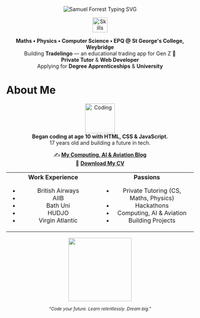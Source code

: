 <!-- ──────────────── HEADER ──────────────── -->
<p align="center">
  <img src="https://readme-typing-svg.demolab.com?font=Fira+Code&weight=700&size=32&pause=1000&color=00CFFF&width=480&lines=Hi%2C+I'm+Samuel+Forrest+%F0%9F%91%8B;Aspiring+Software+Engineer;Entrepreneur+%7C+Web+Developer+%7C+Tutor" alt="Samuel Forrest Typing SVG">
</p>

<!-- ──────────────── SKILLS ──────────────── -->
<p align="center">
  <img src="https://skillicons.dev/icons?i=python,js,html,css,figma,github,vscode" alt="Skills" height="40" />
</p>

<!-- ──────────────── INTRO ──────────────── -->
<p align="center">
  <b>Maths • Physics • Computer Science • EPQ @ St George's College, Weybridge</b><br>
  Building <b>Tradelingo</b> — an educational trading app for Gen Z 🚀<br>
  <b>Private Tutor</b> & <b>Web Developer</b><br>
  Applying for <b>Degree Apprenticeships</b> & <b>University</b>
</p>


# About Me

<p align="center">
  <img src="https://media.giphy.com/media/du3J3cXyzhj75IOgvA/giphy.gif" alt="Coding" width="80"/><br>
  <b>Began coding at age 10 with HTML, CSS & JavaScript.</b><br>
  17 years old and building a future in tech.<br>
</p>

<p align="center">
  ✍️ <a href="https://www.samuelforrest.me/blog"><b>My Computing, AI & Aviation Blog</b></a> <br>
  📄 <a href="https://www.samuelforrest.me/assets/cv.pdf"><b>Download My CV</b></a>
</p>

<div align="center">

<table>
  <tr>
    <td align="center" width="50%">
      <b>Work Experience</b>
      <ul>
        <li>British Airways</li>
        <li>AIIB</li>
        <li>Bath Uni</li>
        <li>HUDJO</li>
        <li>Virgin Atlantic</li>
      </ul>
    </td>
    <td align="center" width="50%">
      <b>Passions</b>
      <ul>
        <li>Private Tutoring (CS, Maths, Physics)</li>
        <li>Hackathons</li>
        <li>Computing, AI & Aviation</li>
        <li>Building Projects</li>
      </ul>
    </td>
  </tr>
</table>
</div>

<p align="center">
  <img src="https://github-readme-stats.vercel.app/api?username=samuelforrest&show_icons=true&theme=tokyonight&hide=prs,contribs&count_private=true" height="170">
</p>

<p align="center">
  <sub>
    <i>“Code your future. Learn relentlessly. Dream big.”</i>
  </sub>
</p>


